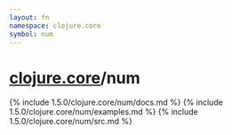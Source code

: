 ```yaml
---
layout: fn
namespace: clojure.core
symbol: num
---
```


# [clojure.core](../)/num

{% include 1.5.0/clojure.core/num/docs.md %}
{% include 1.5.0/clojure.core/num/examples.md %}
{% include 1.5.0/clojure.core/num/src.md %}

